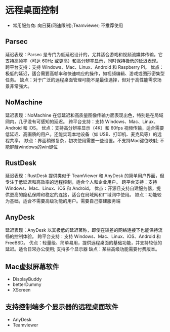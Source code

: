 # 远程桌面控制
- 常用服务商: 向日葵(网速限制);Teamviewer; 不推荐使用

## Parsec
延迟表现：Parsec 是专门为低延迟设计的，尤其适合游戏和视频流媒体传输。它支持高帧率（可达 60Hz 或更高）和高分辨率显示，同时保持极低的延迟表现。
跨平台支持：支持 Windows、Mac、Linux、Android 和 Raspberry Pi。
优点：极低的延迟，适合需要高帧率和快速响应的操作，如视频编辑、游戏或图形密集型任务。
缺点：对于广泛的远程桌面管理可能不是最佳选择，但对于高性能需求场景非常强大。
## NoMachine
延迟表现：NoMachine 在低延迟和高质量图像传输方面表现出色，特别是在局域网内，几乎没有可感知的延迟。
跨平台支持：支持 Windows、Mac、Linux、Android 和 iOS。
优点：支持高分辨率显示（4K）和 60fps 视频传输，适合需要低延迟、高画质的用户。还能实现本地设备（如 USB、打印机、麦克风等）的远程共享。
缺点：界面稍微复杂，初次使用需要一些设置。不支持Mac键位映射; 不能屏蔽windows的win键位
## RustDesk
延迟表现：RustDesk 提供类似于 TeamViewer 和 AnyDesk 的简单用户界面，但专注于低延迟和高效率的远程控制，适合个人和企业用户。
跨平台支持：支持 Windows、Mac、Linux、iOS 和 Android。
优点：开源且支持自建服务器，提供更高的隐私保障和稳定的连接，适合在局域网和广域网中使用。
缺点：功能较为基础，适合不需要高级功能的用户。需要自己搭建服务端
## AnyDesk
延迟表现：AnyDesk 以其极低的延迟著称，即使在较差的网络连接下也能保持流畅的控制体验。
跨平台支持：支持 Windows、Mac、Linux、iOS、Android 和 FreeBSD。
优点：轻量级、简单易用，提供远程桌面的基础功能，并支持较低的延迟。适合日常办公使用; 支持多个显示器
缺点：某些高级功能需要付费版本。

## Mac虚拟屏幕软件
- DisplayBuddy
- betterDummy
- XScreen

## 支持控制端多个显示器的远程桌面软件
- AnyDesk
- Teamviewer
